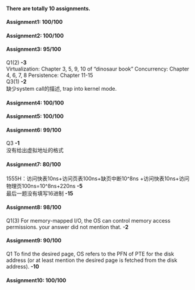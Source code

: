 #### There are totally 10 assignments.
#### Assignment1: 100/100
#### Assignment2: 100/100
#### Assignment3: 95/100
Q1(2) **-3** <br/>
Virtualization: Chapter 3, 5, 9, 10 of “dinosaur book” Concurrency: Chapter 4, 6, 7, 8 Persistence: Chapter 11-15 <br/>
Q3(1) **-2** <br/>
缺少system call的描述, trap into kernel mode.
#### Assignment4: 100/100
#### Assignment5: 100/100
#### Assignment6: 99/100
Q3 **-1** <br/>
没有给出虚拟地址的格式
#### Assignment7: 80/100
1555H：访问快表10ns+访问页表100ns+缺页中断10^8ns +访问快表10ns+访问物理页100ns=10^8ns+220ns    **-5** <br/>
最后一题没有填写16进制   **-15**
#### Assignment8: 98/100
Q1(3) For memory-mapped I/O, the OS can control memory access permissions. your answer did not mention that. **-2**
#### Assignment9: 90/100
Q1 To find the desired page, OS refers to the PFN of PTE for the disk address (or at least mention the desired page is fetched from the disk address). **-10**
#### Assignment10: 100/100
